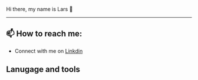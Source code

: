 Hi there, my name is Lars 👋

<!-- <hr> -->

***

<h2> 📫 How to reach me: </h2> 

* Connect with me on [Linkdin](https://www.linkedin.com/in/lars-roberbuell)

<h2> Lanugage and tools </h2>
